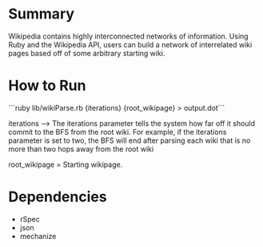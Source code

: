 <h1>Summary</h1>
<p>Wikipedia contains highly interconnected networks of information. Using Ruby and the Wikipedia API, users can build a network of interrelated wiki pages based off of some arbitrary starting wiki.</p>

<h1>How to Run</h1>
```ruby lib/wikiParse.rb {iterations} {root_wikipage}  > output.dot```
<p> iterations  -->  The iterations parameter tells the system how far off it should
commit to the BFS from the root wiki. For example, if the iterations parameter is set to two,
the BFS will end after parsing each wiki that is no more than two hops away from the root wiki</p>
<p> root_wikipage  = Starting wikipage. </p>


<h1> Dependencies </h1>
<ul>
<li>rSpec</li>
<li>json</li>
<li>mechanize</li>